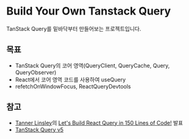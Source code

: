 # Build Your Own Tanstack Query

TanStack Query를 밑바닥부터 만들어보는 프로젝트입니다.

## 목표

- TanStack Query의 코어 영역(QueryClient, QueryCache, Query, QueryObserver)
- React에서 코어 영역 코드를 사용하여 useQuery
- refetchOnWindowFocus, ReactQueryDevtools

## 참고

- [Tanner Linsley](https://github.com/tannerlinsley)의 [Let's Build React Query in 150 Lines of Code!](https://www.youtube.com/watch?v=9SrIirrnwk0) 발표
- [TanStack Query v5](https://tanstack.com/query/latest/docs/framework/react/overview)
